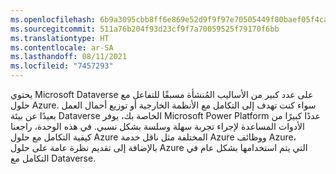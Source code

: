```yaml
---
ms.openlocfilehash: 6b9a3095cbb8ff6e869e52d9f9f97e70505449f80baef05f4ca3b85a7a722d55
ms.sourcegitcommit: 511a76b204f93d23cf9f7a70059525f79170f6bb
ms.translationtype: HT
ms.contentlocale: ar-SA
ms.lasthandoff: 08/11/2021
ms.locfileid: "7457293"
---
```

يحتوي Microsoft Dataverse على عدد كبير من الأساليب المُنشأة مسبقًا للتفاعل مع حلول Azure.  سواء كنت تهدف إلى التكامل مع الأنظمة الخارجية أو توزيع أحمال العمل بعيدًا عن بيئة Dataverse الخاصة بك، يوفر Microsoft Power Platform عددًا كبيرًا من الأدوات المساعدة لإجراء تجربة سهلة وسلسة بشكل نسبي.   في هذه الوحدة، راجعنا كيفية التكامل مع حلول Azure المختلفة مثل ناقل خدمة Azure ووظائف Azure، بالإضافة إلى تقديم نظرة عامة على حلول Azure التي يتم استخدامها بشكل عام في التكامل مع Dataverse.

